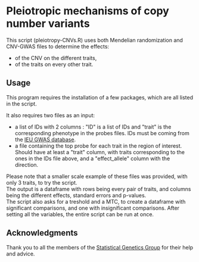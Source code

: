 # Pleiotropic mechanisms of copy number variants

This script (pleiotropy-CNVs.R) uses both Mendelian randomization and CNV-GWAS files to determine the effects:
- of the CNV on the different traits,
- of the traits on every other trait.  
  

## Usage

This program requires the installation of a few packages, which are all listed in the script.  

It also requires two files as an input:
- a list of IDs with 2 columns : "ID" is a list of IDs and "trait" is the corresponding phenotype in the probes files. IDs must be coming from the [IEU GWAS database](https://gwas.mrcieu.ac.uk).
- a file containing the top probe for each trait in the region of interest. Should have at least a "trait" column, with traits corresponding to the ones in the IDs file above, and a "effect_allele" column with the direction.  

Please note that a smaller scale example of these files was provided, with only 3 traits, to try the script.  
The output is a dataframe with rows being every pair of traits, and columns being the different effects, standard errors and p-values.  
The script also asks for a treshold and a MTC, to create a dataframe with significant comparisons, and one with insignificant comparisons.
After setting all the variables, the entire script can be run at once. 


## Acknowledgments

Thank you to all the members of the [Statistical Genetics Group](https://wp.unil.ch/sgg/) for their help and advice. 
